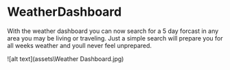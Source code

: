 # WeatherDashboard


With the weather dashboard you can now search for a 5 day forcast in any area you may be living or traveling. Just a simple search will prepare you for all weeks weather
and youll never feel unprepared.










![alt text](assets\Weather Dashboard.jpg)